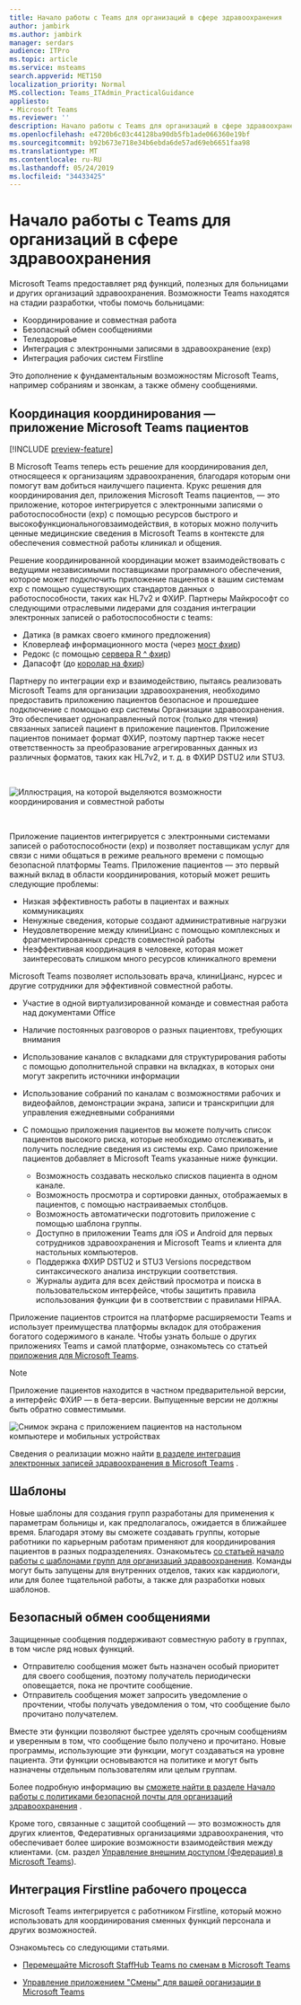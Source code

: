 ```yaml
---
title: Начало работы с Teams для организаций в сфере здравоохранения
author: jambirk
ms.author: jambirk
manager: serdars
audience: ITPro
ms.topic: article
ms.service: msteams
search.appverid: MET150
localization_priority: Normal
MS.collection: Teams_ITAdmin_PracticalGuidance
appliesto:
- Microsoft Teams
ms.reviewer: ''
description: Начало работы с Teams для организаций в сфере здравоохранения
ms.openlocfilehash: e4720b6c03c44128ba90db5fb1ade066360e19bf
ms.sourcegitcommit: b92b673e718e34b6ebda6de57ad69eb6651faa98
ms.translationtype: MT
ms.contentlocale: ru-RU
ms.lasthandoff: 05/24/2019
ms.locfileid: "34433425"
---
```

# <a name="get-started-with-teams-for-healthcare-organizations"></a>Начало работы с Teams для организаций в сфере здравоохранения

Microsoft Teams предоставляет ряд функций, полезных для больницами и других организаций здравоохранения. Возможности Teams находятся на стадии разработки, чтобы помочь больницами:

- Координирование и совместная работа
- Безопасный обмен сообщениями
- Телездоровье
- Интеграция с электронными записями в здравоохранение (ехр) 
- Интеграция рабочих систем Firstline 

Это дополнение к фундаментальным возможностям Microsoft Teams, например собраниям и звонкам, а также обмену сообщениями. 

## <a name="care-coordination---microsoft-teams-patients-app"></a>Координация координирования — приложение Microsoft Teams пациентов

[!INCLUDE [preview-feature](../../includes/preview-feature.md)]

В Microsoft Teams теперь есть решение для координирования дел, относящееся к организациям здравоохранения, благодаря которым они помогут вам добиться наилучшего пациента. Крукс решения для координирования дел, приложения Microsoft Teams пациентов, — это приложение, которое интегрируется с электронными записями о работоспособности (ехр) с помощью ресурсов быстрого и высокофункционального[](https://www.hl7.org/fhir/)взаимодействия, в которых можно получить ценные медицинские сведения в Microsoft Teams в контексте для обеспечения совместной работы клиникал и общения.  

Решение координированной координации может взаимодействовать с ведущими независимыми поставщиками программного обеспечения, которое может подключить приложение пациентов к вашим системам ехр с помощью существующих стандартов данных о работоспособности, таких как HL7v2 и ФХИР. Партнеры Майкрософт со следующими отраслевыми лидерами для создания интеграции электронных записей о работоспособности с teams:

- Датика (в рамках [](https://datica.com/compliant-managed-integration/) своего кминого предложения)
- Кловерлеаф информационного моста (через [мост фхир](https://pages.infor.com/hcl-infor-fhir-bridge-brochure.html))
- Редокс (с помощью [сервера R ^ фхир](https://www.redoxengine.com/fhir/))
- Дапасофт (до [королар на фхир](https://www.dapasoft.com/corolar-fhir-server-for-microsoft-teams/))

Партнеру по интеграции ехр и взаимодействию, пытаясь реализовать Microsoft Teams для организации здравоохранения, необходимо предоставить приложению пациентов безопасное и прошедшее подключение с помощью ехр системы Организации здравоохранения. Это обеспечивает однонаправленный поток (только для чтения) связанных записей пациент в приложение пациентов. Приложение пациентов понимает формат ФХИР, поэтому партнер также несет ответственность за преобразование агрегированных данных из различных форматов, таких как HL7v2, и т. д. в ФХИР DSTU2 или STU3.

<br>

![Иллюстрация, на которой выделяются возможности координирования и совместной работы](../../media/ehr-1.png)

<br>

Приложение пациентов интегрируется с электронными системами записей о работоспособности (ехр) и позволяет поставщикам услуг для связи с ними общаться в режиме реального времени с помощью безопасной платформы Teams. Приложение пациентов — это первый важный вклад в области координирования, который может решить следующие проблемы:

- Низкая эффективность работы в пациентах и важных коммуникациях
- Ненужные сведения, которые создают административные нагрузки
- Неудовлетворение между клиниЦианс с помощью комплексных и фрагментированных средств совместной работы
- Неэффективная координация в человеке, которая может заинтересовать слишком много ресурсов клиникалного времени

Microsoft Teams позволяет использовать врача, клиниЦианс, нурсес и другие сотрудники для эффективной совместной работы.

- Участие в одной виртуализированной команде и совместная работа над документами Office
- Наличие постоянных разговоров о разных пациентовх, требующих внимания
- Использование каналов с вкладками для структурирования работы с помощью дополнительной справки на вкладках, в которых они могут закрепить источники информации
- Использование собраний по каналам с возможностями рабочих и видеофайлов, демонстрации экрана, записи и транскрипции для управления ежедневными собраниями
- С помощью приложения пациентов вы можете получить список пациентов высокого риска, которые необходимо отслеживать, и получить последние сведения из системы ехр. Само приложение пациентов добавляет в Microsoft Teams указанные ниже функции.

    - Возможность создавать несколько списков пациента в одном канале.
    - Возможность просмотра и сортировки данных, отображаемых в пациентов, с помощью настраиваемых столбцов.
    - Возможность автоматически подготовить приложение с помощью шаблона группы.
    - Доступно в приложении Teams для iOS и Android для первых сотрудников здравоохранения и Microsoft Teams и клиента для настольных компьютеров.
    - Поддержка ФХИР DSTU2 и STU3 Versions посредством синтаксического анализа инструкции соответствия.
    - Журналы аудита для всех действий просмотра и поиска в пользовательском интерфейсе, чтобы защитить правила использования функции фи в соответствии с правилами HIPAA.

Приложение пациентов строится на платформе расширяемости Teams и использует преимущества платформы вкладок для отображения богатого содержимого в канале. Чтобы узнать больше о других приложениях Teams и самой платформе, ознакомьтесь со статьей [приложения для Microsoft Teams](/microsoftteams/platform/concepts/apps/apps-overview).  

> [!NOTE]
> Приложение пациентов находится в частном предварительной версии, а интерфейс ФХИР — в бета-версии. Выпущенные версии не должны быть обратно совместимыми.

![Снимок экрана с приложением пациентов на настольном компьютере и мобильных устройствах](../../media/ehr-2.png)

Сведения о реализации можно найти [в разделе интеграция электронных записей здравоохранения в Microsoft Teams](patients-app.md) .

## <a name="templates"></a>Шаблоны

Новые шаблоны для создания групп разработаны для применения к параметрам больницы и, как предполагалось, ожидается в ближайшее время. Благодаря этому вы сможете создавать группы, которые работники по карьерным работам применяют для координирования пациентов в разных подразделениях. Ознакомьтесь [со статьей начало работы с шаблонами групп для организаций здравоохранения](healthcare-templates.md). Команды могут быть запущены для внутренних отделов, таких как кардиологи, или для более тщательной работы, а также для разработки новых шаблонов.

## <a name="secure-messaging"></a>Безопасный обмен сообщениями

Защищенные сообщения поддерживают совместную работу в группах, в том числе ряд новых функций.

- Отправителю сообщения может быть назначен особый приоритет для своего сообщения, поэтому получатель периодически оповещается, пока не прочтите сообщение.
- Отправитель сообщения может запросить уведомление о прочтении, чтобы получать уведомления о том, что сообщение было прочитано получателем.


Вместе эти функции позволяют быстрее уделять срочным сообщениям и уверенным в том, что сообщение было получено и прочитано. Новые программы, использующие эти функции, могут создаваться на уровне пациента. Эти функции основываются на политике и могут быть назначены отдельным пользователям или целым группам.

Более подробную информацию вы [сможете найти в разделе Начало работы с политиками безопасной почты для организаций здравоохранения](messaging-policies-hc.md) .

Кроме того, связанные с защитой сообщений — это возможность для других клиентов, Федеративных организациями здравоохранения, что обеспечивает более широкие возможности взаимодействия между клиентами. (см. раздел [Управление внешним доступом (Федерация) в Microsoft Teams](../../manage-external-access.md)).

## <a name="firstline-worker-integration"></a>Интеграция Firstline рабочего процесса

Microsoft Teams интегрируется с работником Firstline, который можно использовать для координирования сменных функций персонала и других возможностей.

 Ознакомьтесь со следующими статьями.

- [Перемещайте Microsoft StaffHub Teams по сменам в Microsoft Teams](../shifts/move-staffhub-teams-to-shifts-in-teams.md)

- [Управление приложением "Смены" для вашей организации в Microsoft Teams](../shifts/manage-the-shifts-app-for-your-organization-in-teams.md)

